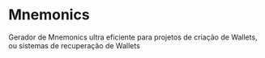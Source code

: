 # Mnemonics
Gerador de Mnemonics ultra eficiente para projetos de criação de Wallets, ou sistemas de recuperação de Wallets

